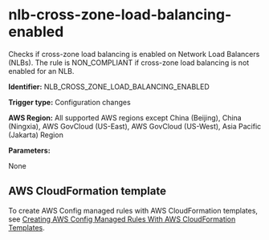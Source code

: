 # nlb\-cross\-zone\-load\-balancing\-enabled<a name="nlb-cross-zone-load-balancing-enabled"></a>

Checks if cross\-zone load balancing is enabled on Network Load Balancers \(NLBs\)\. The rule is NON\_COMPLIANT if cross\-zone load balancing is not enabled for an NLB\. 

**Identifier:** NLB\_CROSS\_ZONE\_LOAD\_BALANCING\_ENABLED

**Trigger type:** Configuration changes

**AWS Region:** All supported AWS regions except China \(Beijing\), China \(Ningxia\), AWS GovCloud \(US\-East\), AWS GovCloud \(US\-West\), Asia Pacific \(Jakarta\) Region

**Parameters:**

None  

## AWS CloudFormation template<a name="w85aac12c32c17b9d387c15"></a>

To create AWS Config managed rules with AWS CloudFormation templates, see [Creating AWS Config Managed Rules With AWS CloudFormation Templates](aws-config-managed-rules-cloudformation-templates.md)\.